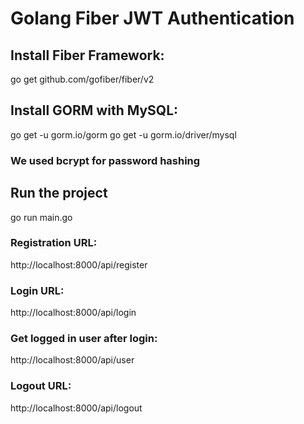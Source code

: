 # Golang Fiber JWT Authentication

## Install Fiber Framework:  
go get github.com/gofiber/fiber/v2   

## Install GORM with MySQL: 
go get -u gorm.io/gorm
go get -u gorm.io/driver/mysql   

### We used bcrypt for password hashing  

## Run the project  
go run main.go  

### Registration URL: 
http://localhost:8000/api/register   

### Login URL: 
http://localhost:8000/api/login   

### Get logged in user after login: 
http://localhost:8000/api/user   

### Logout URL: 
http://localhost:8000/api/logout   



